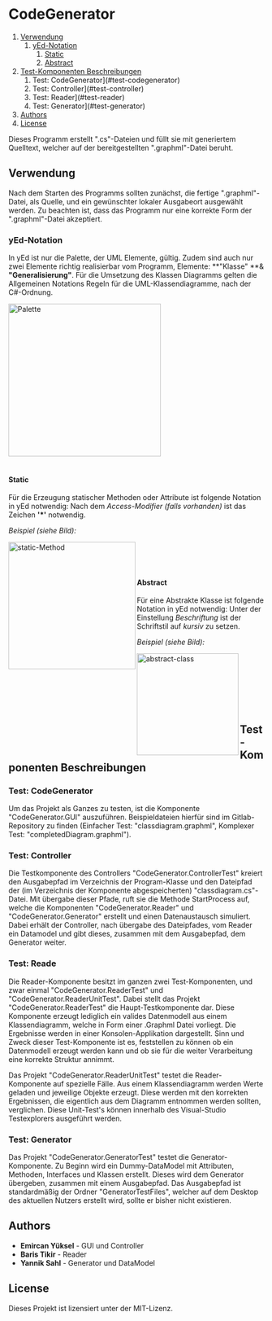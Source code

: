 # CodeGenerator

1. [Verwendung](#verwendung)
   1. [yEd-Notation](#yed)
      1.  [Static](#static)
      2.  [Abstract](#abstract)
2. [Test-Komponenten Beschreibungen](#test)
   1. Test: CodeGenerator](#test-codegenerator)
   2. Test: Controller](#test-controller)
   3. Test: Reader](#test-reader)
   4. Test: Generator](#test-generator)
3. [Authors](#authors)
4. [License](#license) 



Dieses Programm erstellt ".cs"-Dateien und füllt sie mit generiertem Quelltext, welcher auf der bereitgestellten ".graphml"-Datei beruht. 



## Verwendung <a name="verwendung"></a>

Nach dem Starten des Programms sollten zunächst, die fertige ".graphml"-Datei, als Quelle, und ein gewünschter lokaler Ausgabeort ausgewählt werden. Zu beachten ist, dass das Programm nur eine korrekte Form der ".graphml"-Datei akzeptiert.

### yEd-Notation <a name="yed"></a>

In yEd ist nur die Palette, der UML Elemente, gültig. Zudem sind auch nur zwei Elemente richtig realisierbar vom Programm,  Elemente: **"Klasse" **& **"Generalisierung"**. Für die Umsetzung des Klassen Diagramms gelten die Allgemeinen Notations Regeln für die UML-Klassendiagramme, nach der C#-Ordnung.

<img src="https://i.ibb.co/QNmTYdG/Bildschirmfoto-2020-02-05-um-21-42-00.png" alt="Palette" width="300" />



#### <br>Static <a name ="static"></a>

Für die Erzeugung statischer Methoden oder Attribute ist folgende Notation in yEd notwendig: Nach dem *Access-Modifier (falls vorhanden)* ist das Zeichen **'*'** notwendig. 

*Beispiel (siehe Bild):*

<img src="https://i.ibb.co/wp8L2Hs/static-Method.png" alt="static-Method"  align="left" width="250" />

<br></br>

#### <br>Abstract <a name ="abstract"></a>

Für eine Abstrakte Klasse ist folgende Notation in yEd notwendig: Unter der Einstellung *Beschriftung* ist der Schriftstil auf *kursiv* zu setzen.

*Beispiel (siehe Bild):*

<img src="https://i.ibb.co/c3s7jqh/abstract-class.png" alt="abstract-class" align="left" width="200" />

<br></br>

<br></br>

## <br>Test-Komponenten Beschreibungen <a name ="test"></a>

### Test: CodeGenerator <a name ="test-codegenerator"></a>

Um das Projekt als Ganzes zu testen, ist die Komponente "CodeGenerator.GUI" auszuführen. Beispieldateien hierfür sind im Gitlab-Repository zu finden (Einfacher Test: "classdiagram.graphml", Komplexer Test: "completedDiagram.graphml").

### Test: Controller <a name ="test-controller"></a>

Die Testkomponente des Controllers "CodeGenerator.ControllerTest" kreiert den Ausgabepfad im Verzeichnis der Program-Klasse und den Dateipfad der (im Verzeichnis der Komponente abgespeicherten) "classdiagram.cs"-Datei. Mit übergabe dieser Pfade, ruft sie die Methode StartProcess auf, welche die Komponenten "CodeGenerator.Reader" und "CodeGenerator.Generator" erstellt und einen Datenaustausch simuliert. Dabei erhält der Controller, nach übergabe des Dateipfades, vom Reader ein Datamodel und gibt dieses, zusammen mit dem Ausgabepfad, dem Generator weiter. 

### Test: Reade <a name="test-reader"></a>

Die Reader-Komponente besitzt im ganzen zwei Test-Komponenten, und zwar einmal "CodeGenerator.ReaderTest" und "CodeGenerator.ReaderUnitTest". Dabei stellt das Projekt "CodeGenerator.ReaderTest" die Haupt-Testkomponente dar. Diese Komponente erzeugt lediglich ein valides Datenmodell aus einem Klassendiagramm, welche in Form einer .Graphml Datei vorliegt. Die Ergebnisse werden in einer Konsolen-Applikation dargestellt. Sinn und Zweck dieser Test-Komponente ist es, feststellen zu können ob ein Datenmodell erzeugt werden kann und ob sie für die weiter Verarbeitung eine korrekte Struktur annimmt.

Das Projekt "CodeGenerator.ReaderUnitTest" testet die Reader-Komponente auf spezielle Fälle. Aus einem Klassendiagramm werden Werte geladen und jeweilige Objekte erzeugt. Diese werden mit den korrekten Ergebnissen, die eigentlich aus dem Diagramm entnommen werden sollten, verglichen. 
Diese Unit-Test's können innerhalb des Visual-Studio Testexplorers ausgeführt werden.

### Test: Generator <a name ="test-generator"></a>

Das Projekt "CodeGenerator.GeneratorTest" testet die Generator-Komponente. Zu Beginn wird ein Dummy-DataModel mit Attributen, Methoden, Interfaces und Klassen erstellt. 
Dieses wird dem Generator übergeben, zusammen mit einem Ausgabepfad. 
Das Ausgabepfad ist standardmäßig der Ordner "GeneratorTestFiles", welcher auf dem Desktop des aktuellen Nutzers erstellt wird, sollte er bisher nicht existieren.



## Authors <a name ="authors"></a>

* **Emircan Yüksel** - GUI und Controller
* **Baris Tikir** - Reader
* **Yannik Sahl** - Generator und DataModel

## License <a name ="license"></a>

Dieses Projekt ist lizensiert unter der MIT-Lizenz.